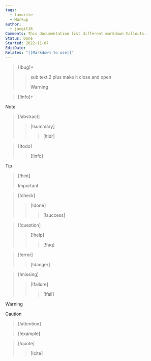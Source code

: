 ```yaml
---
tags:
  - favorite
  - Markup
author:
  - jacgit18
Comments: This documentation list different markdown Callouts.
Status: Done
Started: 2022-11-07
EditDate: 
Relates: "[[Markdown to use]]"
---
```

> [!bug]+
> > sub text 2 plus make it close and open
> > > [!warning]


> [!info]+

>[!note]

> [!abstract]
>> [!summary]
>>> [!tldr]

>[!todo]
>>[!info]

>[!tip]
>>[!hint]
>>>[!important]

>[!check]
>> [!done]
>>>[!success]

>[!question]
>>[!help]
>>>[!faq]

>[!error]
>>[!danger]

>[!missing] 
>>[!failure] 
>>> [!fail] 

> [!warning] 
>> [!caution] 
>> >[!attention] 

>[!example] 

>[!quote] 
>>[!cite] 

